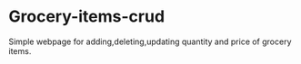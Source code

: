 # Grocery-items-crud
Simple webpage for adding,deleting,updating quantity and price of grocery items.
